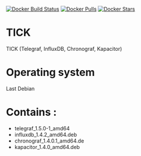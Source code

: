 [![Docker Build Status](https://img.shields.io/docker/build/captainigloo69/TICK.svg)](https://hub.docker.com/r/captainigloo69/TICK/) [![Docker Pulls](https://img.shields.io/docker/pulls/captainigloo69/TICK.svg)](https://hub.docker.com/r/captainigloo69/TICK/) 
[![Docker Stars](https://img.shields.io/docker/stars/captainigloo69/TICK.svg)](https://hub.docker.com/r/captainigloo69/TICK/)


# TICK
TICK (Telegraf, InfluxDB, Chronograf, Kapacitor) 

# Operating system
Last Debian

# Contains :
- telegraf_1.5.0-1_amd64
- influxdb_1.4.2_amd64.deb
- chronograf_1.4.0.1_amd64.de
- kapacitor_1.4.0_amd64.deb
